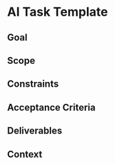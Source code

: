# AI Task Template

**Goal**
- 

**Scope**
- 

**Constraints**
- 

**Acceptance Criteria**
- 

**Deliverables**
- 

**Context**
- 
